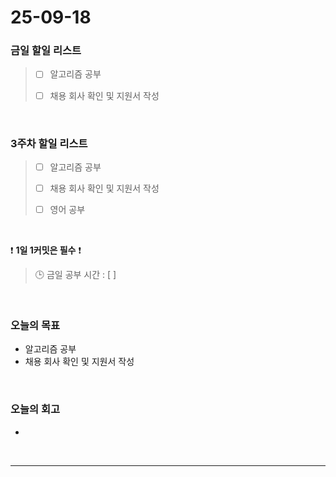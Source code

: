 # 25-09-18

### 금일 할일 리스트
> - [ ] 알고리즘 공부
>
> - [ ] 채용 회사 확인 및 지원서 작성

<br/>

### 3주차 할일 리스트
> - [ ] 알고리즘 공부
>
> - [ ] 채용 회사 확인 및 지원서 작성
>
> - [ ] 영어 공부

<br/>

❗ **1일 1커밋은 필수** ❗

> 🕒 금일 공부 시간 : [ ]

<br/>

### 오늘의 목표
- 알고리즘 공부
- 채용 회사 확인 및 지원서 작성

<br>

### 오늘의 회고
- 

<br/>

---
